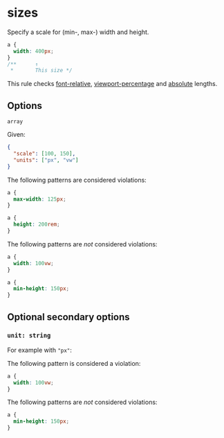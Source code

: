 # sizes

Specify a scale for (min-, max-) width and height.

```css
a {
  width: 400px;
}
/**      ↑
 *       This size */
```

This rule checks [font-relative](https://drafts.csswg.org/css-values-4/#font-relative-lengths), [viewport-percentage](https://drafts.csswg.org/css-values-4/#viewport-relative-lengths) and [absolute](https://drafts.csswg.org/css-values-4/#absolute-lengths) lengths.

## Options

`array`

Given:

```json
{
  "scale": [100, 150],
  "units": ["px", "vw"]
}
```

The following patterns are considered violations:

```css
a {
  max-width: 125px;
}
```

```css
a {
  height: 200rem;
}
```

The following patterns are _not_ considered violations:

```css
a {
  width: 100vw;
}
```

```css
a {
  min-height: 150px;
}
```

## Optional secondary options

### `unit: string`

For example with `"px"`:

The following pattern is considered a violation:

```css
a {
  width: 100vw;
}
```

The following patterns are _not_ considered violations:

```css
a {
  min-height: 150px;
}
```
